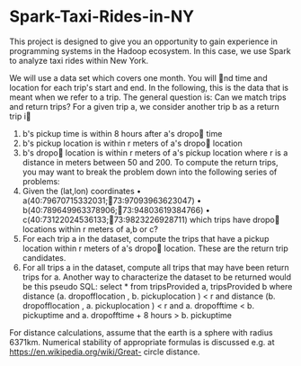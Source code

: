# Spark-Taxi-Rides-in-NY
This project is designed to give you an opportunity to gain experience in programming systems in the Hadoop ecosystem. In this case, we use Spark to analyze taxi rides within New York.

We will use a data set which covers one month. You will nd time and location for each
trip's start and end. In the following, this is the data that is meant when we refer to a
trip.
The general question is: Can we match trips and return trips? For a given trip a, we
consider another trip b as a return trip i
1. b's pickup time is within 8 hours after a's dropo time
2. b's pickup location is within r meters of a's dropo location
3. b's dropo location is within r meters of a's pickup location
where r is a distance in meters between 50 and 200.
To compute the return trips, you may want to break the problem down into the following
series of problems:
1. Given the (lat,lon) coordinates
• a(40:79670715332031;􀀀73:97093963623047)
• b(40:789649963378906;􀀀73:94803619384766)
• c(40:73122024536133;􀀀73:9823226928711)
which trips have dropo locations within r meters of a,b or c?
2. For each trip a in the dataset, compute the trips that have a pickup location within
r meters of a's dropo location. These are the return trip candidates.
3. For all trips a in the dataset, compute all trips that may have been return trips for
a.
Another way to characterize the dataset to be returned would be this pseudo SQL:
select *
from
tripsProvided a,
tripsProvided b
where
distance (a. dropofflocation , b. pickuplocation ) < r and
distance (b. dropofflocation , a. pickuplocation ) < r and
a. dropofftime < b. pickuptime and
a. dropofftime + 8 hours > b. pickuptime

For distance calculations, assume that the earth is a sphere with radius 6371km. Numerical
stability of appropriate formulas is discussed e.g. at https://en.wikipedia.org/wiki/Great-
circle distance.
